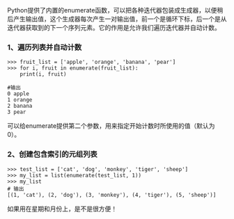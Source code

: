 Python提供了内置的enumerate函数，可以把各种迭代器包装成生成器，以便稍后产生输出值，这个生成器每次产生一对输出值，前一个是循环下标，后一个是从迭代器获取到的下一个序列元素。它的作用是允许我们遍历迭代器并自动计数。

### 1、遍历列表并自动计数
```
>>> fruit_list = ['apple', 'orange', 'banana', 'pear']
>>> for i, fruit in enumerate(fruit_list):
	print(i, fruit)

#输出	
0 apple
1 orange
2 banana
3 pear
```
可以给enumerate提供第二个参数，用来指定开始计数时所使用的值（默认为0）。
### 2、创建包含索引的元组列表
```
>>> test_list = ['cat', 'dog', 'monkey', 'tiger', 'sheep']
>>> my_list = list(enumerate(test_list, 1))
>>> my_list
# 输出
[(1, 'cat'), (2, 'dog'), (3, 'monkey'), (4, 'tiger'), (5, 'sheep')]

```
如果用在星期和月份上，是不是很方便！
